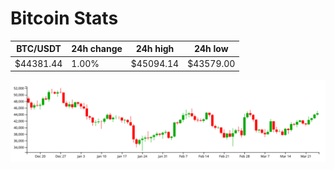 # Bitcoin Stats

BTC/USDT|24h change|24h high|24h low|
|---|---|---|---|
|$44381.44|1.00%|$45094.14|$43579.00|

<img src="./chart.svg">
